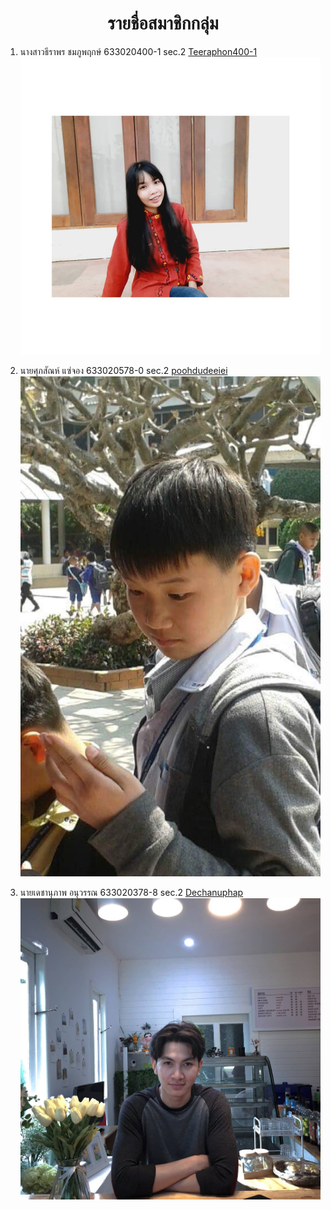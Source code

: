 <center> <h1>รายชื่อสมาชิกกลุ่ม</h1> </center>

1. นางสาวธีราพร ชมภูพฤกษ์ 633020400-1 sec.2 [Teeraphon400-1](https://github.com/teeraphon400-1)
![Teeraphon Chonphoopruck](https://github.com/Dechanuphap/Lab04_Work-Group/blob/main/media/teeraphon.png)

1. นายศุภสัณห์ แซ่จอง 633020578-0 sec.2 [poohdudeeiei](https://github.com/poohdudeeiei)
![Puppydude](https://github.com/Dechanuphap/Lab04_Work-Group/blob/main/media/Suphasan.jpg)

1. นายเดชานุภาพ อนุวรรณ 633020378-8 sec.2 [Dechanuphap](https://github.com/Dechanuphap)
![Dechanuphap Anuwan](https://raw.githubusercontent.com/Dechanuphap/Lab04_Work-Group/main/media/DechanuphapAnuwan_Profile.jpg)